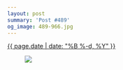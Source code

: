 ```yaml
---
layout: post
summary: 'Post #489'
og_image: 489-966.jpg
---
```


<p>
 <time>
  <a href="/489">
   {{ page.date | date: "%B %-d, %Y" }}
  </a>
 </time>
 <a href="/489">
  <figure data-taken="5/8/2016">
   <img sizes="(min-width: 700px) 50vw, calc(100vw - 2rem)" src="{{ site.assets_url }}/489-483.jpg" srcset="{{ site.assets_url }}/489-966.jpg 966w, {{ site.assets_url }}/489-724.jpg 724w, {{ site.assets_url }}/489-483.jpg 483w, {{ site.assets_url }}/489-242.jpg 242w"/>
  </figure>
 </a>
</p>
